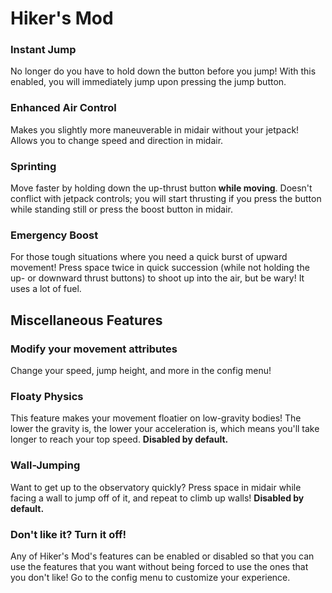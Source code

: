 # Hiker's Mod
### Instant Jump
No longer do you have to hold down the button before you jump! With this enabled, you will immediately jump upon pressing the jump button.

### Enhanced Air Control
Makes you slightly more maneuverable in midair without your jetpack! Allows you to change speed and direction in midair.

### Sprinting
Move faster by holding down the up-thrust button **while moving**. Doesn't conflict with jetpack controls; you will start thrusting if you press the button while standing still or press the boost button in midair.

### Emergency Boost
For those tough situations where you need a quick burst of upward movement! Press space twice in quick succession (while not holding the up- or downward thrust buttons) to shoot up into the air, but be wary! It uses a lot of fuel.

## Miscellaneous Features

### Modify your movement attributes
Change your speed, jump height, and more in the config menu!

### Floaty Physics
This feature makes your movement floatier on low-gravity bodies! The lower the gravity is, the lower your acceleration is, which means you'll take longer to reach your top speed. **Disabled by default.**

### Wall-Jumping
Want to get up to the observatory quickly? Press space in midair while facing a wall to jump off of it, and repeat to climb up walls! **Disabled by default.**

### Don't like it? Turn it off!
Any of Hiker's Mod's features can be enabled or disabled so that you can use the features that you want without being forced to use the ones that you don't like! Go to the config menu to customize your experience.
